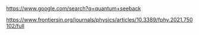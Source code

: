 https://www.google.com/search?q=quantum+seeback

https://www.frontiersin.org/journals/physics/articles/10.3389/fphy.2021.750102/full
